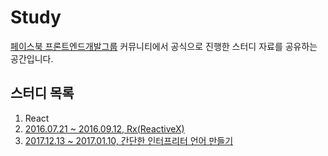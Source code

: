 # Study

[페이스북 프론트엔드개발그룹](https://www.facebook.com/groups/jslounge/) 커뮤니티에서 공식으로 진행한 스터디 자료를 공유하는 공간입니다.
 
## 스터디 목록
 
1. React
2. [2016.07.21 ~ 2016.09.12, Rx(ReactiveX)](https://github.com/FrontEndDev-Group/Study/wiki/Rx-%EC%8A%A4%ED%84%B0%EB%94%94)
3. [2017.12.13 ~ 2017.01.10, 간단한 인터프리터 언어 만들기](https://github.com/FrontEndDev-Group/lets-make-interpreter-study)
 

